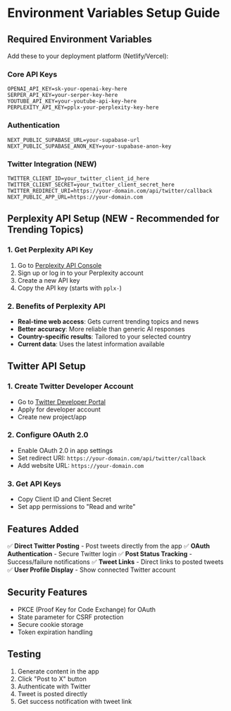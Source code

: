 # Environment Variables Setup Guide

## Required Environment Variables

Add these to your deployment platform (Netlify/Vercel):

### Core API Keys
```
OPENAI_API_KEY=sk-your-openai-key-here
SERPER_API_KEY=your-serper-key-here
YOUTUBE_API_KEY=your-youtube-api-key-here
PERPLEXITY_API_KEY=pplx-your-perplexity-key-here
```

### Authentication
```
NEXT_PUBLIC_SUPABASE_URL=your-supabase-url
NEXT_PUBLIC_SUPABASE_ANON_KEY=your-supabase-anon-key
```

### Twitter Integration (NEW)
```
TWITTER_CLIENT_ID=your_twitter_client_id_here
TWITTER_CLIENT_SECRET=your_twitter_client_secret_here
TWITTER_REDIRECT_URI=https://your-domain.com/api/twitter/callback
NEXT_PUBLIC_APP_URL=https://your-domain.com
```

## Perplexity API Setup (NEW - Recommended for Trending Topics)

### 1. Get Perplexity API Key
1. Go to [Perplexity API Console](https://www.perplexity.ai/settings/api)
2. Sign up or log in to your Perplexity account
3. Create a new API key
4. Copy the API key (starts with `pplx-`)

### 2. Benefits of Perplexity API
- **Real-time web access**: Gets current trending topics and news
- **Better accuracy**: More reliable than generic AI responses
- **Country-specific results**: Tailored to your selected country
- **Current data**: Uses the latest information available

## Twitter API Setup

### 1. Create Twitter Developer Account
- Go to [Twitter Developer Portal](https://developer.twitter.com/)
- Apply for developer account
- Create new project/app

### 2. Configure OAuth 2.0
- Enable OAuth 2.0 in app settings
- Set redirect URI: `https://your-domain.com/api/twitter/callback`
- Add website URL: `https://your-domain.com`

### 3. Get API Keys
- Copy Client ID and Client Secret
- Set app permissions to "Read and write"

## Features Added

✅ **Direct Twitter Posting** - Post tweets directly from the app
✅ **OAuth Authentication** - Secure Twitter login
✅ **Post Status Tracking** - Success/failure notifications
✅ **Tweet Links** - Direct links to posted tweets
✅ **User Profile Display** - Show connected Twitter account

## Security Features

- PKCE (Proof Key for Code Exchange) for OAuth
- State parameter for CSRF protection
- Secure cookie storage
- Token expiration handling

## Testing

1. Generate content in the app
2. Click "Post to X" button
3. Authenticate with Twitter
4. Tweet is posted directly
5. Get success notification with tweet link
